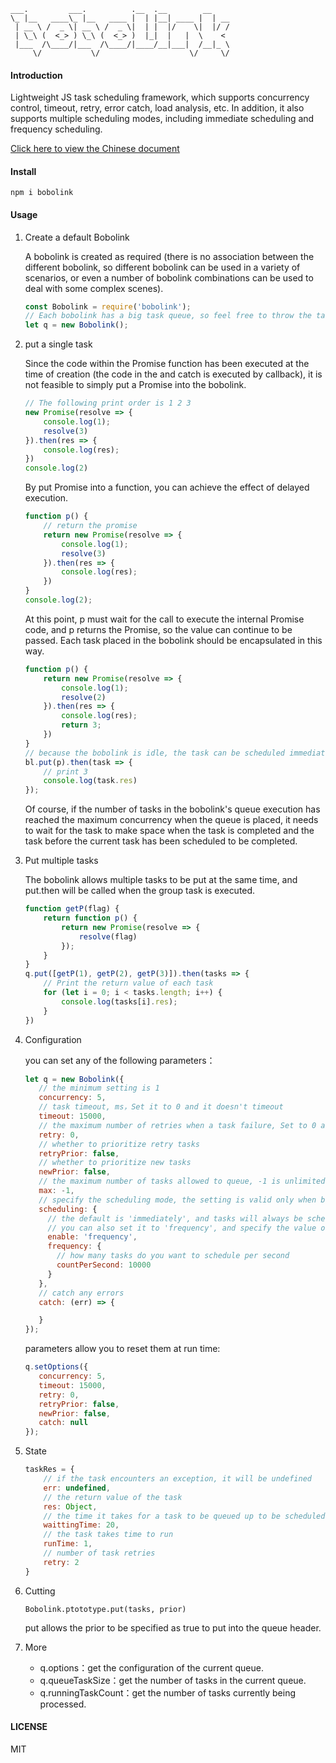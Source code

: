 ```
___.         ___.          .__  .__        __
\_ |__   ____\_ |__   ____ |  | |__| ____ |  | __
 | __ \ /  _ \| __ \ /  _ \|  | |  |/    \|  |/ /
 | \_\ (  <_> ) \_\ (  <_> )  |_|  |   |  \    <
 |___  /\____/|___  /\____/|____/__|___|  /__|_ \
     \/           \/                    \/     \/
```

#### Introduction
Lightweight JS task scheduling framework, which supports concurrency control, timeout, retry, error catch, load analysis, etc. In addition, it also supports multiple scheduling modes, including immediate scheduling and frequency scheduling.

[Click here to view the Chinese document](https://github.com/blurooo/bobolink/blob/master/README-CN.md)

#### Install

```
npm i bobolink
```

#### Usage

1. Create a default Bobolink

    A bobolink is created as required (there is no association between the different bobolink, so different bobolink can be used in a variety of scenarios, or even a number of bobolink combinations can be used to deal with some complex scenes).

    ```javascript
    const Bobolink = require('bobolink');
    // Each bobolink has a big task queue, so feel free to throw the task to it.
    let q = new Bobolink();
    ```
2. put a single task

    Since the code within the Promise function has been executed at the time of creation (the code in the and catch is executed by callback), it is not feasible to simply put a Promise into the bobolink.

    ```javascript
    // The following print order is 1 2 3
    new Promise(resolve => {
        console.log(1);
        resolve(3)
    }).then(res => {
        console.log(res);
    })
    console.log(2)
    ```
    By put Promise into a function, you can achieve the effect of delayed execution.
    ```javascript
    function p() {
        // return the promise
        return new Promise(resolve => {
            console.log(1);
            resolve(3)
        }).then(res => {
            console.log(res);
        })
    }
    console.log(2);
    ```
    At this point, p must wait for the call to execute the internal Promise code, and p returns the Promise, so the value can continue to be passed. Each task placed in the bobolink should be encapsulated in this way.
    ```javascript
    function p() {
        return new Promise(resolve => {
            console.log(1);
            resolve(2)
        }).then(res => {
            console.log(res);
            return 3;
        })
    }
    // because the bobolink is idle, the task can be scheduled immediately.
    bl.put(p).then(task => {
        // print 3
        console.log(task.res)
    });
    ```
    Of course, if the number of tasks in the bobolink's queue execution has reached the maximum concurrency when the queue is placed, it needs to wait for the task to make space when the task is completed and the task before the current task has been scheduled to be completed.

3. Put multiple tasks

    The bobolink allows multiple tasks to be put at the same time, and put.then will be called when the group task is executed.
    ```javascript
    function getP(flag) {
        return function p() {
            return new Promise(resolve => {
                resolve(flag)
            });
        }
    }
    q.put([getP(1), getP(2), getP(3)]).then(tasks => {
        // Print the return value of each task
        for (let i = 0; i < tasks.length; i++) {
            console.log(tasks[i].res);
        }
    })
    ```

4. Configuration

     you can set any of the following parameters：
     ```javascript
     let q = new Bobolink({
        // the minimum setting is 1
        concurrency: 5,
        // task timeout, ms，Set it to 0 and it doesn't timeout
        timeout: 15000,
        // the maximum number of retries when a task failure, Set to 0 and do not retry
        retry: 0,
        // whether to prioritize retry tasks
        retryPrior: false,
        // whether to prioritize new tasks
        newPrior: false,
        // the maximum number of tasks allowed to queue, -1 is unlimited
        max: -1,
        // specify the scheduling mode, the setting is valid only when bobolink is initialized.
        scheduling: {
          // the default is 'immediately', and tasks will always be scheduled at idle.
          // you can also set it to 'frequency', and specify the value of countPerSecond, bobolink will schedule tasks strictly according to the frequency you set.
          enable: 'frequency',
          frequency: {
            // how many tasks do you want to schedule per second
            countPerSecond: 10000
          }
        },
        // catch any errors
        catch: (err) => {

        }
     });
     ```
     parameters allow you to reset them at run time:
     ```javascript
     q.setOptions({
        concurrency: 5,
        timeout: 15000,
        retry: 0,
        retryPrior: false,
        newPrior: false,
        catch: null
     });
     ```

5. State

    ```javascript
    taskRes = {
        // if the task encounters an exception, it will be undefined
        err: undefined,
        // the return value of the task
        res: Object,
        // the time it takes for a task to be queued up to be scheduled
        waittingTime: 20,
        // the task takes time to run
        runTime: 1,
        // number of task retries
        retry: 2
    }
    ```
6. Cutting

    ```
    Bobolink.ptototype.put(tasks, prior)
    ```
    put allows the prior to be specified as true to put into the queue header.

7. More

    + q.options：get the configuration of the current queue.
    + q.queueTaskSize：get the number of tasks in the current queue.
    + q.runningTaskCount：get the number of tasks currently being processed.
    
    
#### LICENSE

MIT